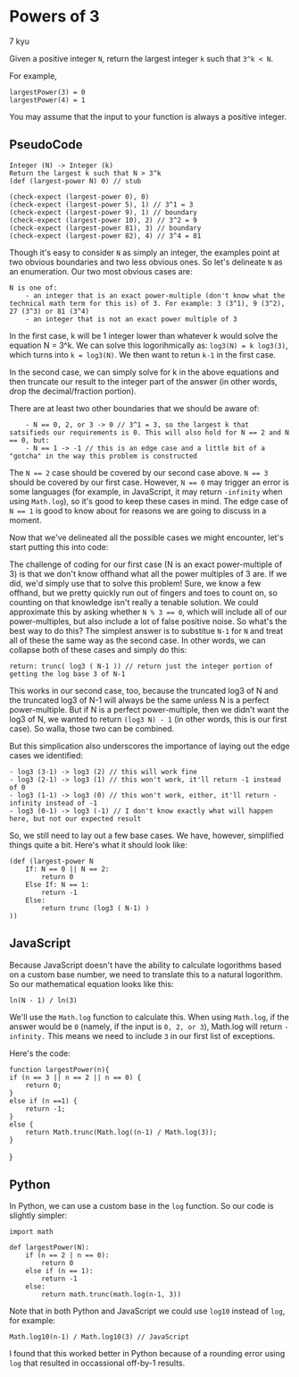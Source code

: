 # Powers of 3
7 kyu

Given a positive integer `N`, return the largest integer `k` such that `3^k < N`.

For example,

	largestPower(3) = 0
	largestPower(4) = 1

You may assume that the input to your function is always a positive integer.

## PseudoCode

	Integer (N) -> Integer (k)
	Return the largest k such that N > 3^k
	(def (largest-power N) 0) // stub
	
	(check-expect (largest-power 0), 0)
	(check-expect (largest-power 5), 1) // 3^1 = 3
	(check-expect (largest-power 9), 1) // boundary
	(check-expect (largest-power 10), 2) // 3^2 = 9
	(check-expect (largest-power 81), 3) // boundary
	(check-expect (largest-power 82), 4) // 3^4 = 81

Though it's easy to consider `N` as simply an integer, the examples point at two obvious boundaries and two less obvious ones. So let's delineate `N` as an enumeration. Our two most obvious cases are:

	N is one of:
		- an integer that is an exact power-multiple (don't know what the technical math term for this is) of 3. For example: 3 (3^1), 9 (3^2), 27 (3^3) or 81 (3^4)
		- an integer that is not an exact power multiple of 3
		
In the first case, k will be 1 integer lower than whatever k would solve the equation N = 3^k. We can solve this logorihmically as: `log3(N) = k log3(3)`, which turns into `k = log3(N)`. We then want to retun `k-1` in the first case.

In the second case, we can simply solve for k in the above equations and then truncate our result  to the integer part of the answer (in other words, drop the decimal/fraction portion).

There are at least two other boundaries that we should be aware of:

		- N == 0, 2, or 3 -> 0 // 3^1 = 3, so the largest k that satsifieds our requirements is 0. This will also hold for N == 2 and N == 0, but:
		- N == 1 -> -1 // this is an edge case and a little bit of a "gotcha" in the way this problem is constructed
		
The `N == 2` case should be covered by our second case above. `N == 3` should be covered by our first case. However, `N == 0` may trigger an error is some languages (for example, in JavaScript, it may return `-infinity` when using `Math.log`), so it's good to keep these cases in mind. The edge case of `N == 1` is good to know about for reasons we are going to discuss in a moment.

Now that we've delineated all the possible cases we might encounter, let's start putting this into code:

The challenge of coding for our first case (N is an exact power-multiple of 3) is that we don't know offhand what all the power multiples of 3 are. If we did, we'd simply use that to solve this problem! Sure, we know a few offhand, but we pretty quickly run out of fingers and toes to count on, so counting on that knowledge isn't really a tenable solution. We could approximate this by asking whether `N % 3 == 0`, which will include all of our power-multiples, but also include a lot of false positive noise. So what's the best way to do this? The simplest answer is to substitue `N-1` for `N` and treat all of these the same way as the second case. In other words, we can collapse both of these cases and simply do this:

	return: trunc( log3 ( N-1 )) // return just the integer portion of getting the log base 3 of N-1
	
This works in our second case, too, because the truncated log3 of N and the truncated log3 of N-1 will always be the same unless N is a perfect power-multiple. But if N is a perfect power-multiple, then we didn't want the log3 of N, we wanted to return `(log3 N) - 1` (in other words, this is our first case). So walla, those two can be combined.

But this simplication also underscores the importance of laying out the edge cases we identified:

	- log3 (3-1) -> log3 (2) // this will work fine
	- log3 (2-1) -> log3 (1) // this won't work, it'll return -1 instead of 0
	- log3 (1-1) -> log3 (0) // this won't work, either, it'll return -infinity instead of -1
	- log3 (0-1) -> log3 (-1) // I don't know exactly what will happen here, but not our expected result
	
So, we still need to lay out a few base cases. We have, however, simplified things quite a bit. Here's what it should look like:

	(def (largest-power N 
		If: N == 0 || N == 2:
			return 0
		Else If: N == 1:
			return -1
		Else:
			return trunc (log3 ( N-1) )
	))
	
## JavaScript

Because JavaScript doesn't have the ability to calculate logorithms based on a custom base number, we need to translate this to a natural logorithm. So our mathematical equation looks like this:

	ln(N - 1) / ln(3)
	
We'll use the `Math.log` function to calculate this. When using `Math.log`, if the answer would be `0` (namely, if the input is `0, 2, or 3`), Math.log will return `-infinity.` This means we need to include `3` in our first list of exceptions.
	
Here's the code:

	function largestPower(n){
    if (n == 3 || n == 2 || n == 0) {
        return 0;
    }
    else if (n ==1) {
        return -1;
    }
    else {
        return Math.trunc(Math.log((n-1) / Math.log(3));
    }
}
	
## Python

In Python, we can use a custom base in the `log` function. So our code is slightly simpler:

	import math
	
	def largestPower(N):
		if (n == 2 | n == 0):
			return 0
		else if (n == 1):
			return -1
		else:
			return math.trunc(math.log(n-1, 3))

Note that in both Python and JavaScript we could use `log10` instead of `log`, for example:

	Math.log10(n-1) / Math.log10(3) // JavaScript
	
I found that this worked better in Python because of a rounding error using `log` that resulted in occassional off-by-1 results.